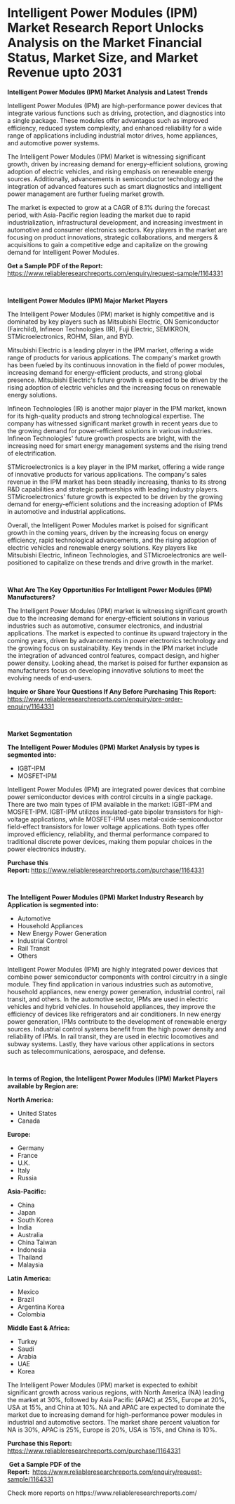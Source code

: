<p><h1>Intelligent Power Modules (IPM) Market Research Report Unlocks Analysis on the Market Financial Status, Market Size, and Market Revenue upto 2031</h1></p><p><strong>Intelligent Power Modules (IPM) Market Analysis and Latest Trends</strong></p>
<p><p>Intelligent Power Modules (IPM) are high-performance power devices that integrate various functions such as driving, protection, and diagnostics into a single package. These modules offer advantages such as improved efficiency, reduced system complexity, and enhanced reliability for a wide range of applications including industrial motor drives, home appliances, and automotive power systems.</p><p>The Intelligent Power Modules (IPM) Market is witnessing significant growth, driven by increasing demand for energy-efficient solutions, growing adoption of electric vehicles, and rising emphasis on renewable energy sources. Additionally, advancements in semiconductor technology and the integration of advanced features such as smart diagnostics and intelligent power management are further fueling market growth.</p><p>The market is expected to grow at a CAGR of 8.1% during the forecast period, with Asia-Pacific region leading the market due to rapid industrialization, infrastructural development, and increasing investment in automotive and consumer electronics sectors. Key players in the market are focusing on product innovations, strategic collaborations, and mergers & acquisitions to gain a competitive edge and capitalize on the growing demand for Intelligent Power Modules.</p></p>
<p><strong>Get a Sample PDF of the Report:&nbsp;</strong> <a href="https://www.reliableresearchreports.com/enquiry/request-sample/1164331">https://www.reliableresearchreports.com/enquiry/request-sample/1164331</a></p>
<p>&nbsp;</p>
<p><strong>Intelligent Power Modules (IPM) Major Market Players</strong></p>
<p><p>The Intelligent Power Modules (IPM) market is highly competitive and is dominated by key players such as Mitsubishi Electric, ON Semiconductor (Fairchild), Infineon Technologies (IR), Fuji Electric, SEMIKRON, STMicroelectronics, ROHM, Silan, and BYD.</p><p>Mitsubishi Electric is a leading player in the IPM market, offering a wide range of products for various applications. The company's market growth has been fueled by its continuous innovation in the field of power modules, increasing demand for energy-efficient products, and strong global presence. Mitsubishi Electric's future growth is expected to be driven by the rising adoption of electric vehicles and the increasing focus on renewable energy solutions.</p><p>Infineon Technologies (IR) is another major player in the IPM market, known for its high-quality products and strong technological expertise. The company has witnessed significant market growth in recent years due to the growing demand for power-efficient solutions in various industries. Infineon Technologies' future growth prospects are bright, with the increasing need for smart energy management systems and the rising trend of electrification.</p><p>STMicroelectronics is a key player in the IPM market, offering a wide range of innovative products for various applications. The company's sales revenue in the IPM market has been steadily increasing, thanks to its strong R&D capabilities and strategic partnerships with leading industry players. STMicroelectronics' future growth is expected to be driven by the growing demand for energy-efficient solutions and the increasing adoption of IPMs in automotive and industrial applications.</p><p>Overall, the Intelligent Power Modules market is poised for significant growth in the coming years, driven by the increasing focus on energy efficiency, rapid technological advancements, and the rising adoption of electric vehicles and renewable energy solutions. Key players like Mitsubishi Electric, Infineon Technologies, and STMicroelectronics are well-positioned to capitalize on these trends and drive growth in the market.</p></p>
<p>&nbsp;</p>
<p><strong>What Are The Key Opportunities For Intelligent Power Modules (IPM) Manufacturers?</strong></p>
<p><p>The Intelligent Power Modules (IPM) market is witnessing significant growth due to the increasing demand for energy-efficient solutions in various industries such as automotive, consumer electronics, and industrial applications. The market is expected to continue its upward trajectory in the coming years, driven by advancements in power electronics technology and the growing focus on sustainability. Key trends in the IPM market include the integration of advanced control features, compact design, and higher power density. Looking ahead, the market is poised for further expansion as manufacturers focus on developing innovative solutions to meet the evolving needs of end-users.</p></p>
<p><strong>Inquire or Share Your Questions If Any Before Purchasing This Report:</strong> <a href="https://www.reliableresearchreports.com/enquiry/pre-order-enquiry/1164331">https://www.reliableresearchreports.com/enquiry/pre-order-enquiry/1164331</a></p>
<p>&nbsp;</p>
<p><strong>Market Segmentation</strong></p>
<p><strong>The Intelligent Power Modules (IPM) Market Analysis by types is segmented into:</strong></p>
<p><ul><li>IGBT-IPM</li><li>MOSFET-IPM</li></ul></p>
<p><p>Intelligent Power Modules (IPM) are integrated power devices that combine power semiconductor devices with control circuits in a single package. There are two main types of IPM available in the market: IGBT-IPM and MOSFET-IPM. IGBT-IPM utilizes insulated-gate bipolar transistors for high-voltage applications, while MOSFET-IPM uses metal-oxide-semiconductor field-effect transistors for lower voltage applications. Both types offer improved efficiency, reliability, and thermal performance compared to traditional discrete power devices, making them popular choices in the power electronics industry.</p></p>
<p><strong>Purchase this Report:&nbsp;</strong><a href="https://www.reliableresearchreports.com/purchase/1164331">https://www.reliableresearchreports.com/purchase/1164331</a></p>
<p>&nbsp;</p>
<p><strong>The Intelligent Power Modules (IPM) Market Industry Research by Application is segmented into:</strong></p>
<p><ul><li>Automotive</li><li>Household Appliances</li><li>New Energy Power Generation</li><li>Industrial Control</li><li>Rail Transit</li><li>Others</li></ul></p>
<p><p>Intelligent Power Modules (IPM) are highly integrated power devices that combine power semiconductor components with control circuitry in a single module. They find application in various industries such as automotive, household appliances, new energy power generation, industrial control, rail transit, and others. In the automotive sector, IPMs are used in electric vehicles and hybrid vehicles. In household appliances, they improve the efficiency of devices like refrigerators and air conditioners. In new energy power generation, IPMs contribute to the development of renewable energy sources. Industrial control systems benefit from the high power density and reliability of IPMs. In rail transit, they are used in electric locomotives and subway systems. Lastly, they have various other applications in sectors such as telecommunications, aerospace, and defense.</p></p>
<p>&nbsp;</p>
<p><strong>In terms of Region, the Intelligent Power Modules (IPM) Market Players available by Region are:</strong></p>
<p>
    <p> <strong> North America: </strong>
        <ul>
            <li>United States</li>
            <li>Canada</li>
        </ul>
        </p> 
    <p> <strong> Europe: </strong>
        <ul>
            <li>Germany</li>
            <li>France</li>
            <li>U.K.</li>
            <li>Italy</li>
            <li>Russia</li>
        </ul>
        </p> 
    <p> <strong> Asia-Pacific: </strong>
        <ul>
            <li>China</li>
            <li>Japan</li>
            <li>South Korea</li>
            <li>India</li>
            <li>Australia</li>
            <li>China Taiwan</li>
            <li>Indonesia</li>
            <li>Thailand</li>
            <li>Malaysia</li>
        </ul>
        </p> 
    <p> <strong> Latin America: </strong>
        <ul>
            <li>Mexico</li>
            <li>Brazil</li>
            <li>Argentina Korea</li>
            <li>Colombia</li>
        </ul>
        </p> 
    <p> <strong> Middle East & Africa: </strong>
        <ul>
            <li>Turkey</li>
            <li>Saudi</li>
            <li>Arabia</li>
            <li>UAE</li>
            <li>Korea</li>
        </ul>
    </p>
    </p>
<p><p>The Intelligent Power Modules (IPM) market is expected to exhibit significant growth across various regions, with North America (NA) leading the market at 30%, followed by Asia Pacific (APAC) at 25%, Europe at 20%, USA at 15%, and China at 10%. NA and APAC are expected to dominate the market due to increasing demand for high-performance power modules in industrial and automotive sectors. The market share percent valuation for NA is 30%, APAC is 25%, Europe is 20%, USA is 15%, and China is 10%.</p></p>
<p><strong>Purchase this Report: </strong><a href="https://www.reliableresearchreports.com/purchase/1164331">https://www.reliableresearchreports.com/purchase/1164331</a></p>
<p>&nbsp;<strong>Get a Sample PDF of the Report:&nbsp;&nbsp;</strong><a href="https://www.reliableresearchreports.com/enquiry/request-sample/1164331">https://www.reliableresearchreports.com/enquiry/request-sample/1164331</a></p>
<p><strong></strong></p>
<p>Check more reports on https://www.reliableresearchreports.com/</p>